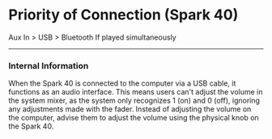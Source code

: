 # Priority of Connection (Spark 40)
Aux In > USB > Bluetooth
If played simultaneously

---
### Internal Information

When the Spark 40 is connected to the computer via a USB cable, it functions as an audio interface. This means users can't adjust the volume in the system mixer, as the system only recognizes 1 (on) and 0 (off), ignoring any adjustments made with the fader. Instead of adjusting the volume on the computer, advise them to adjust the volume using the physical knob on the Spark 40.